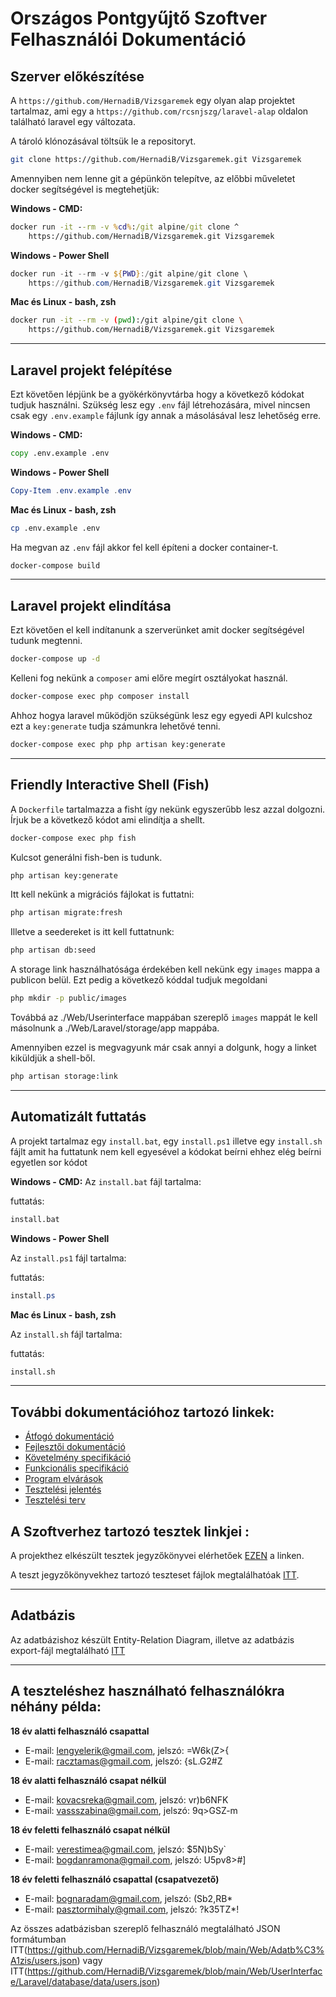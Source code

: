 # Országos Pontgyűjtő Szoftver Felhasználói Dokumentáció

## Szerver előkészítése

A `https://github.com/HernadiB/Vizsgaremek` egy olyan alap projektet tartalmaz, ami egy a  `https://github.com/rcsnjszg/laravel-alap` oldalon található laravel egy változata.

A tároló klónozásával töltsük le a repositoryt.

```bash
git clone https://github.com/HernadiB/Vizsgaremek.git Vizsgaremek
```

Amennyiben nem lenne git a gépünkön telepítve, az előbbi műveletet docker segítségével is megtehetjük:

**Windows - CMD:**

```bat
docker run -it --rm -v %cd%:/git alpine/git clone ^
    https://github.com/HernadiB/Vizsgaremek.git Vizsgaremek
```

**Windows - Power Shell**

```powershell
docker run -it --rm -v ${PWD}:/git alpine/git clone \
    https://github.com/HernadiB/Vizsgaremek.git Vizsgaremek
```
**Mac és Linux - bash, zsh**

```bash
docker run -it --rm -v (pwd):/git alpine/git clone \
    https://github.com/HernadiB/Vizsgaremek.git Vizsgaremek
```
---
## Laravel projekt felépítése

Ezt követően lépjünk be a gyökérkönyvtárba hogy a következő kódokat tudjuk használni.
Szükség lesz egy `.env` fájl létrehozására, mivel nincsen csak egy `.env.example` fájlunk így annak a másolásával lesz lehetőség erre.

**Windows - CMD:**

```bat
copy .env.example .env
```

**Windows - Power Shell**

```powershell
Copy-Item .env.example .env
```
**Mac és Linux - bash, zsh**

```bash
cp .env.example .env
```

Ha megvan az `.env` fájl akkor fel kell építeni a docker container-t.
```bash
docker-compose build
```
---
## Laravel projekt elindítása
Ezt követően el kell indítanunk a szerverünket amit docker 
segítségével tudunk megtenni.

```bash
docker-compose up -d
```
Kelleni fog nekünk a `composer` ami előre megírt osztályokat használ.

```bash
docker-compose exec php composer install
```

Ahhoz hogya laravel működjön szükségünk lesz egy egyedi API kulcshoz ezt a `key:generate` tudja számunkra lehetővé tenni.

```bash
docker-compose exec php php artisan key:generate
```
---
## Friendly Interactive Shell (Fish)

A `Dockerfile` tartalmazza a fisht így nekünk egyszerűbb lesz azzal dolgozni.
Írjuk be a következő kódot ami elindítja a shellt.

```bash
docker-compose exec php fish
```
Kulcsot generálni fish-ben is tudunk. 

```bash
php artisan key:generate
```

Itt kell nekünk a migrációs fájlokat is futtatni: 

```bash
php artisan migrate:fresh
```

Illetve a seedereket is itt kell futtatnunk:

```bash
php artisan db:seed
```

A storage link használhatósága érdekében kell nekünk egy `images` mappa a publicon belül.
Ezt pedig a következő kóddal tudjuk megoldani 

```bash
php mkdir -p public/images
```

Továbbá az ./Web/Userinterface mappában szereplő `images` mappát le kell másolnunk a ./Web/Laravel/storage/app mappába.

Amennyiben ezzel is megvagyunk már csak annyi a dolgunk, hogy a linket kiküldjük a shell-ből.

```bash
php artisan storage:link 
```
--- 

## Automatizált futtatás

 A projekt tartalmaz egy `install.bat`, egy `install.ps1` illetve egy `install.sh` fájlt amit ha futtatunk nem kell egyesével a kódokat beírni ehhez elég beírni egyetlen sor kódot




**Windows - CMD:**
Az `install.bat` fájl tartalma:

futtatás:
```bash
install.bat
```

**Windows - Power Shell**

Az `install.ps1` fájl tartalma:

futtatás:
```powershell
install.ps
```

**Mac és Linux - bash, zsh**

Az `install.sh` fájl tartalma:


futtatás:
```bash
install.sh
```

---

## További dokumentációhoz tartozó linkek: 
- [Átfogó dokumentáció](https://docs.google.com/document/d/1rJbhp3xkCOQ58FM-NjkxjJBm-VZ9g-AMQw8iK-6CObc/edit)
- [Fejlesztői dokumentáció](https://docs.google.com/document/d/1pvqvb6A-6GUKe8qrS2tPRnYMjQeAJy4K5cVyzHKfSXU/edit)
- [Követelmény specifikáció](https://docs.google.com/document/d/1A0QRimkK1UXkKKfk2Lq60_SSoSakkj6kAxHRRs-btn8/edit)
- [Funkcionális specifikáció](https://docs.google.com/document/d/1MNaBvbd3mw4Clm1nx-DGGcet4M92TVrdYmEbd_CgdSk/edit)
- [Program elvárások](https://docs.google.com/document/d/1LsFn5bHUQSGTNGgkdbWjd6KCK4ykbzVLim8lERvP11Y/edit)
- [Tesztelési jelentés](https://docs.google.com/document/d/1Mw8-iW1jJNe9uCh6xftvkANOyZxBNmvKurSQXk8criQ/edit)
- [Tesztelési terv](https://docs.google.com/document/d/18bBNLE0fV8S815fAStYoJOUvFy-CnA-waySWnXYwjF8/edit)


## A Szoftverhez tartozó tesztek linkjei :

A projekthez elkészült tesztek jegyzőkönyvei elérhetőek [EZEN](https://drive.google.com/drive/folders/164-jEiP4vM80p7J3rR_Jao7seB0O4jZ9?usp=sharing) a linken.

A teszt jegyzőkönyvekhez tartozó teszteset fájlok megtalálhatóak [ITT](https://github.com/HernadiB/Vizsgaremek/tree/main/docs/Test).

---

## Adatbázis

Az adatbázishoz készült Entity-Relation Diagram, illetve az adatbázis export-fájl megtalálható [ITT](https://github.com/HernadiB/Vizsgaremek/tree/main/Web/Adatb%C3%A1zis)

---

## A teszteléshez használható felhasználókra néhány példa:

**18 év alatti felhasználó csapattal**
- E-mail: lengyelerik@gmail.com, jelszó: =W6k(Z>{
- E-mail: racztamas@gmail.com, jelszó: {sL.G2#Z

**18 év alatti felhasználó csapat nélkül**
- E-mail: kovacsreka@gmail.com, jelszó: vr)b6NFK
- E-mail: vassszabina@gmail.com, jelszó: 9q>GSZ-m

**18 év feletti felhasználó csapat nélkül**
- E-mail: verestimea@gmail.com, jelszó: $5N)bSy`
- E-mail: bogdanramona@gmail.com, jelszó: U5pv8>#]

**18 év feletti felhasználó csapattal (csapatvezető)**
- E-mail: bognaradam@gmail.com, jelszó: (Sb2,RB*
- E-mail: pasztormihaly@gmail.com, jelszó: ?k35TZ*!

Az összes adatbázisban szereplő felhasználó megtalálható JSON formátumban ITT(https://github.com/HernadiB/Vizsgaremek/blob/main/Web/Adatb%C3%A1zis/users.json) vagy ITT(https://github.com/HernadiB/Vizsgaremek/blob/main/Web/UserInterface/Laravel/database/data/users.json)